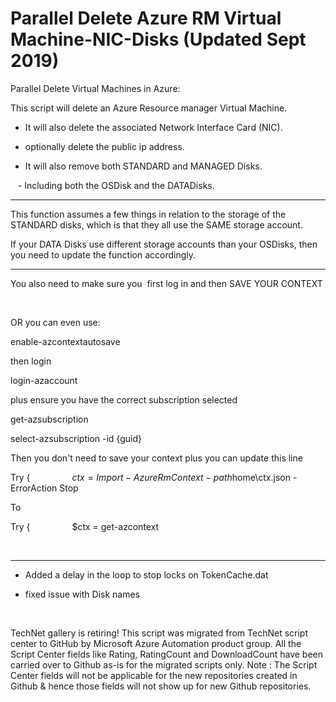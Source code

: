 ﻿Parallel Delete Azure RM Virtual Machine-NIC-Disks (Updated Sept 2019)
======================================================================

            

Parallel Delete Virtual Machines in Azure:


This script will delete an Azure Resource manager Virtual Machine.


- It will also delete the associated Network Interface Card (NIC).


- optionally delete the public ip address.


- It will also remove both STANDARD and MANAGED Disks.


   - Including both the OSDisk and the DATADisks.


------------------


This function assumes a few things in relation to the storage of the STANDARD disks, which is that they all use the SAME storage account. 


If your DATA Disks use different storage accounts than your OSDisks, then you need to update the function accordingly.


------------------


You also need to make sure you  first log in and then SAVE YOUR CONTEXT


 


OR you can even use:


enable-azcontextautosave


then login


login-azaccount


plus ensure you have the correct subscription selected


get-azsubscription


select-azsubscription -id {guid}


Then you don't need to save your context plus you can update 
this line





Try {
                $ctx = Import-AzureRmContext -path $home\ctx.json -ErrorAction Stop





To




Try {
                $ctx = get-azcontext




 


-----------------------------------------------------------------------


- Added a delay in the loop to stop locks on TokenCache.dat


- fixed issue with Disk names


 



        
    
TechNet gallery is retiring! This script was migrated from TechNet script center to GitHub by Microsoft Azure Automation product group. All the Script Center fields like Rating, RatingCount and DownloadCount have been carried over to Github as-is for the migrated scripts only. Note : The Script Center fields will not be applicable for the new repositories created in Github & hence those fields will not show up for new Github repositories.
